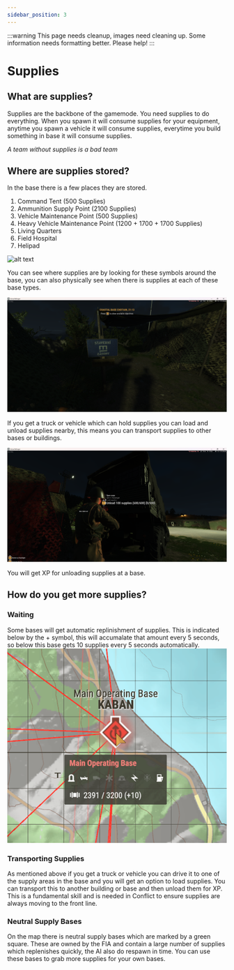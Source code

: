 ```yaml
---
sidebar_position: 3
---
```


:::warning
This page needs cleanup, images need cleaning up. Some information needs formatting better. Please help!
:::

# Supplies

## What are supplies?
Supplies are the backbone of the gamemode. You need supplies to do everything.
When you spawn it will consume supplies for your equipment, anytime you spawn a vehicle it will consume supplies, everytime you build something in base it will consume supplies.

*A team without supplies is a bad team*

## Where are supplies stored?
In the base there is a few places they are stored. 


1. Command Tent (500 Supplies)
2. Ammunition Supply Point (2100 Supplies)
3. Vehicle Maintenance Point (500 Supplies)
3. Heavy Vehicle Maintenance Point (1200 + 1700 + 1700 Supplies)
4. Living Quarters
5. Field Hospital
6. Helipad

![alt text](<supply point.png>)

You can see where supplies are by looking for these symbols around the base, you can also physically see when there is supplies at each of these base types.

![alt text](<mainbasesupplies.png>)

If you get a truck or vehicle which can hold supplies you can load and unload supplies nearby, this means you can transport supplies to other bases or buildings.

![alt text](<unload-supplies.png>)

You will get XP for unloading supplies at a base.

## How do you get more supplies?

### Waiting
Some bases will get automatic replinishment of supplies.
This is indicated below by the + symbol, this will accumalate that amount every 5 seconds, so below this base gets 10 supplies every 5 seconds automatically.
![alt text](supplies.png)

### Transporting Supplies
As mentioned above if you get a truck or vehicle you can drive it to one of the supply areas in the base and you will get an option to load supplies. You can transport this to another building or base and then unload them for XP. This is a fundamental skill and is needed in Conflict to ensure supplies are always moving to the front line.

### Neutral Supply Bases
On the map there is neutral supply bases which are marked by a green square. These are owned by the FIA and contain a large number of supplies which replenishes quickly, the AI also do respawn in time. You can use these bases to grab more supplies for your own bases.
